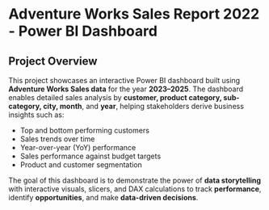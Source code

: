 # Adventure Works Sales Report 2022 - Power BI Dashboard

##  Project Overview

This project showcases an interactive Power BI dashboard built using **Adventure Works Sales data** for the year **2023–2025**. The dashboard enables detailed sales analysis by **customer, product category, sub-category, city, month**, and **year**, helping stakeholders derive business insights such as:

- Top and bottom performing customers
- Sales trends over time
- Year-over-year (YoY) performance
- Sales performance against budget targets
- Product and customer segmentation

The goal of this dashboard is to demonstrate the power of **data storytelling** with interactive visuals, slicers, and DAX calculations to track **performance**, identify **opportunities**, and make **data-driven decisions**.
